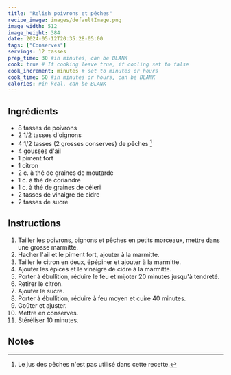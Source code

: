 ```yaml
---
title: "Relish poivrons et pêches"
recipe_image: images/defaultImage.png
image_width: 512
image_height: 384
date: 2024-05-12T20:35:28-05:00
tags: ["Conserves"]
servings: 12 tasses
prep_time: 30 #in minutes, can be BLANK
cook: true # If cooking leave true, if cooling set to false
cook_increment: minutes # set to minutes or hours
cook_time: 60 #in minutes or hours, can be BLANK
calories: #in kcal, can be BLANK
---
```


## Ingrédients

- 8 tasses de poivrons
- 2 1/2 tasses d'oignons
- 4 1/2 tasses (2 grosses conserves) de pêches [^1]
- 4 gousses d'ail
- 1 piment fort
- 1 citron
- 2 c. à thé de graines de moutarde
- 1 c. à thé de coriandre
- 1 c. à thé de graines de céleri
- 2 tasses de vinaigre de cidre
- 2 tasses de sucre

## Instructions

1. Tailler les poivrons, oignons et pêches en petits morceaux, mettre dans une grosse marmitte.
2. Hacher l'ail et le piment fort, ajouter à la marmitte.
3. Tailler le citron en deux, épépiner et ajouter à la marmitte.
4. Ajouter les épices et le vinaigre de cidre à la marmitte.
5. Porter à ébullition, réduire le feu et mijoter 20 minutes jusqu'à tendreté.
6. Retirer le citron.
7. Ajouter le sucre.
8. Porter à ébullition, réduire à feu moyen et cuire 40 minutes.
9. Goûter et ajuster.
10. Mettre en conserves.
11. Stéréliser 10 minutes.

## Notes

[^1]: Le jus des pêches n'est pas utilisé dans cette recette.
